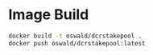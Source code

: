 # Image Build

```bash
docker build -t oswald/dcrstakepool .
docker push oswald/dcrstakepool:latest
```
